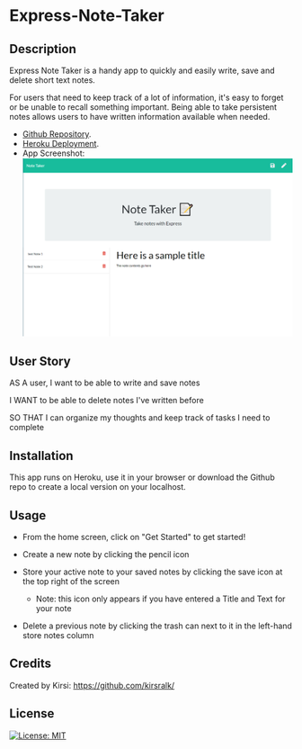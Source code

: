 # Express-Note-Taker

## Description 

Express Note Taker is a handy app to quickly and easily write, save and delete short text notes.

For users that need to keep track of a lot of information, it's easy to forget or be unable to recall something important. Being able to take persistent notes allows users to have written information available when needed.

* [Github Repository](https://github.com/kirsralk/Express-Note-Taker).
* [Heroku Deployment](https://agile-everglades-86564.herokuapp.com/).
* App Screenshot:
![App Screenshot](./public/assets/screenshot.png)

## User Story

AS A user, I want to be able to write and save notes

I WANT to be able to delete notes I've written before

SO THAT I can organize my thoughts and keep track of tasks I need to complete


## Installation

This app runs on Heroku, use it in your browser or download the Github repo to create a local version on your localhost.

## Usage 

* From the home screen, click on "Get Started" to get started!

* Create a new note by clicking the pencil icon 

* Store your active note to your saved notes by clicking the save icon at the top right of the screen
    * Note: this icon only appears if you have entered a Title and Text for your note

* Delete a previous note by clicking the trash can next to it in the left-hand store notes column


## Credits

Created by Kirsi: https://github.com/kirsralk/


## License

[![License: MIT](https://img.shields.io/badge/License-MIT-yellow.svg)](https://opensource.org/licenses/MIT)